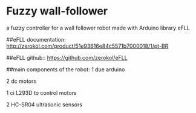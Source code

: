 Fuzzy wall-follower
==================
a fuzzy controller for a wall follower robot made ​​with Arduino library eFLL 

##eFLL documentation:
http://zerokol.com/product/51e93616e84c5571b7000018/1/pt-BR

##eFLL github::
https://github.com/zerokol/eFLL

##main components of the robot: 
1 due arduino

2 dc motors

1 ci L293D to control motors

2 HC-SR04 ultrasonic sensors

